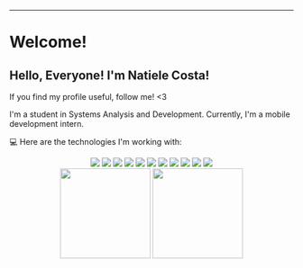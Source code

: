 ----------------------------------------------------------------------------

# Welcome!

## Hello, Everyone! I'm Natiele Costa!

If you find my profile useful, follow me! <3

 I'm a student in Systems Analysis and Development. Currently, I'm a mobile development intern. 

:computer: Here are the technologies I'm working with:

<div align="center">
  
  <img src="https://img.shields.io/badge/Python-3776AB?style=for-the-badge&logo=python&logoColor=white"/>
  <img src="https://img.shields.io/badge/HTML5-E34F26?style=for-the-badge&logo=html5&logoColor=white"/>
  <img src="https://img.shields.io/badge/CSS3-1572B6?style=for-the-badge&logo=css3&logoColor=white"/>
  <img src="https://img.shields.io/badge/Bootstrap-563D7C?style=for-the-badge&logo=bootstrap&logoColor=white"/>
  <img src="https://img.shields.io/badge/Design_Thinking-FFD700?style=for-the-badge&logo=designthinking&logoColor=black"/>
  <img src="https://img.shields.io/badge/React_Native-61DAFB?style=for-the-badge&logo=react&logoColor=white"/>
  <img src="https://img.shields.io/badge/Node.js-43853D?style=for-the-badge&logo=node.js&logoColor=white"/>
  <img src="https://img.shields.io/badge/JavaScript-F7DF1E?style=for-the-badge&logo=javascript&logoColor=black"/>
  <img src="https://img.shields.io/badge/React-20232A?style=for-the-badge&logo=react&logoColor=61DAFB"/>
  <img src="https://img.shields.io/badge/Git-F05032?style=for-the-badge&logo=git&logoColor=white"/>
  <img src="https://img.shields.io/badge/Java-ED8B00?style=for-the-badge&logo=java&logoColor=white"/>
</div>

<div align="center">
  <img height="160em" src="https://github-readme-stats.vercel.app/api?username=naticost&show_icons=true&theme=radical"/>
  <img height="160em" src="https://github-readme-stats.vercel.app/api/top-langs/?username=naticost&layout=compact&langs_count=8&theme=synthwave"/>
</div>


